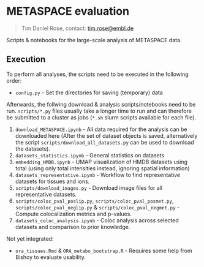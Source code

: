 # METASPACE evaluation

> Tim Daniel Rose, contact: tim.rose@embl.de

Scripts & notebooks for the large-scale analysis of METASPACE data.

## Execution

To perform all analyses, the scripts need to be executed in the following order:

* `config.py` - Set the directories for saving (temporary) data

Afterwards, the follwing download & analysis scripts/notebooks need to be run. 
`scripts/*.py` files usually take a longer time to run and can therefore be submitted to a cluster as jobs (`*.sh` slurm scripts available for each file).

1. `download_METASPACE.ipynb` - All data required for the analysis can be downloaded here (After the set of dataset objects is saved, alternatively the script `scripts/download_all_datasets.py` can be used to download the datasets).
2. `datasets_statistics.ipynb` - General statistics on datasets
3. `embedding_HMDB.ipynb` - UMAP visualization of HMDB datasets using total (using only total intensities instead, ignoring spatial information)
4. `datasets_representative.ipynb` - Workflow to find representative datasets for tissues and ions.
5. `scripts/download_images.py` - Download image files for all representative datasets.
6. `scripts/coloc_pval_poslip.py`, `scripts/coloc_pval_posmet.py`, `scripts/coloc_pval_neglip.py` & `scripts/coloc_pval_negmet.py` - Compute colocalization metrics and p-values.
7. `datasets_coloc_analysis.ipynb` - Coloc analysis across selected datasets and comparison to prior knowledge.

Not yet integrated:

* `ora_tissues.Rmd` & `ORA_metabo_bootstrap.R` - Requires some help from Bishoy to evaluate usability.